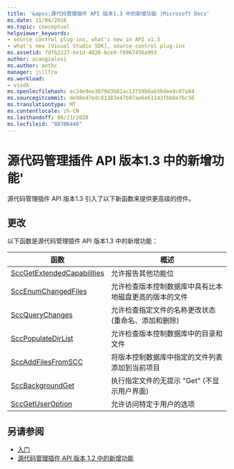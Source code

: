 ```yaml
---
title: '&apos;源代码管理插件 API 版本1.3 中的新增功能 |Microsoft Docs'
ms.date: 11/04/2016
ms.topic: conceptual
helpviewer_keywords:
- source control plug-ins, what's new in API v1.3
- what's new [Visual Studio SDK], source control plug-ins
ms.assetid: 7dfb2227-6e1d-4028-bce9-f8967456a993
author: acangialosi
ms.author: anthc
manager: jillfra
ms.workload:
- vssdk
ms.openlocfilehash: ec24e9ee3079d3b02ac13759b6ab5bdee8c07a84
ms.sourcegitcommit: de98ed7edc81383e47b87ae6e61143fbbbe7bc56
ms.translationtype: MT
ms.contentlocale: zh-CN
ms.lasthandoff: 08/21/2020
ms.locfileid: "88706446"
---
```

# <a name="what39s-new-in-the-source-control-plug-in-api-version-13"></a>源代码管理插件 API 版本1.3 中的新增功能&#39;
源代码管理插件 API 版本1.3 引入了以下新函数来提供更高级的控件。

## <a name="changes"></a>更改
 以下函数是源代码管理插件 API 版本1.3 中的新增功能：

|函数|概述|
|--------------|--------------|
|[SccGetExtendedCapabilities](../../extensibility/sccgetextendedcapabilities-function.md)|允许报告其他功能位|
|[SccEnumChangedFiles](../../extensibility/sccenumchangedfiles-function.md)|允许检查版本控制数据库中具有比本地磁盘更高的版本的文件|
|[SccQueryChanges](../../extensibility/sccquerychanges-function.md)|允许检查指定文件的名称更改状态 (重命名、添加和删除) |
|[SccPopulateDirList](../../extensibility/sccpopulatedirlist-function.md)|允许检查版本控制数据库中的目录和文件|
|[SccAddFilesFromSCC](../../extensibility/sccaddfilesfromscc-function.md)|将版本控制数据库中指定的文件列表添加到当前项目|
|[SccBackgroundGet](../../extensibility/sccbackgroundget-function.md)|执行指定文件的无提示 "Get" (不显示用户界面) |
|[SccGetUserOption](../../extensibility/sccgetuseroption-function.md)|允许访问特定于用户的选项|

## <a name="see-also"></a>另请参阅
- [入门](../../extensibility/internals/getting-started-with-source-control-plug-ins.md)
- [源代码管理插件 API 版本 1.2 中的新增功能](../../extensibility/internals/what-s-new-in-the-source-control-plug-in-api-version-1-2.md)
